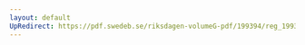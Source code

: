 ```yaml
---
layout: default
UpRedirect: https://pdf.swedeb.se/riksdagen-volumeG-pdf/199394/reg_199394/reg_199394_0197.pdf
---
```


